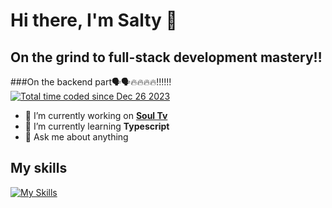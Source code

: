 # Hi there, I'm Salty 👋

<!--START_SECTION:waka--><!--END_SECTION:waka-->

## On the grind to full-stack development mastery‼️
###On the backend part🗣️🗣️🔥🔥🔥🔥‼️‼️‼️
<a href="https://wakatime.com/@018ca9cb-0101-442f-bcbd-f79d62ccb3e5"><img src="https://wakatime.com/badge/user/018ca9cb-0101-442f-bcbd-f79d62ccb3e5.svg" alt="Total time coded since Dec 26 2023" /></a>
- 🔭 I’m currently working on <a href="https://github.com/Salty876/aniimee"> **Soul Tv**</a>
- 🌱 I’m currently learning **Typescript**
- 💬 Ask me about anything

## My skills
[![My Skills](https://skillicons.dev/icons?i=js,py,react,lua,nextjs,svelte,mysql)](https://skillicons.dev)

